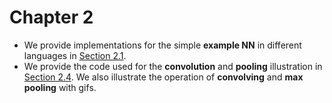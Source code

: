 # Chapter 2

* We provide implementations for the simple **example NN** in different languages in [Section 2.1](./2.1/).
* We provide the code used for the **convolution** and **pooling** illustration in [Section 2.4](2.4/). We also illustrate the operation of **convolving** and **max pooling** with gifs.

